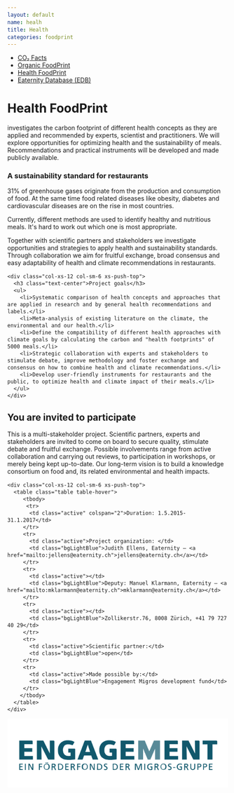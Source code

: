 ```yaml
---
layout: default
name: healh
title: Health
categories: foodprint
---
```


<div class="container hidden-xs">
	<div class="row">
		<div class="col-xs-12 text-center">
			<ul class="subNavigation">
				<a href="/foodprint"><li>CO₂ Facts</li></a>
				<a href="/foodprint/organic"><li>Organic FoodPrint</li></a>
	      <a href="/foodprint/health"><li class="current">Health FoodPrint</li></a>
				<a href="/foodprint/database"><li>Eaternity Database (EDB)</li></a>
			</ul>
		</div>
	</div>
</div>

<div class="container">
  <div class="row push-top small-push-bottom">
    <div class="col-xs-12 text-center">
      <h1>Health FoodPrint</h1>
    </div>
  </div>

  <div class="row push-bottom">
    <div class="col-xs-12 col-sm-offset-1 col-sm-10 text-center">
      <p>investigates the carbon footprint of different health concepts as they are applied and recommended by experts, scientist and practitioners. We will explore opportunities for optimizing health and the sustainability of meals. Recommendations and practical instruments will be developed and made publicly available.</p>
    </div>
  </div>

  <div class="row push-bottom">
    <div class="col-xs-12 col-sm-6">
      <h3 class="text-center">A sustainability standard for restaurants</h3>
      <p> 31% of greenhouse gases originate from the production and consumption of food. At the same time food related diseases like obesity, diabetes and cardiovascular diseases are on the rise in most countries.</p>
      <p>Currently, different methods are used to identify healthy and nutritious meals. It's hard to work out which one is most appropriate.</p>
      <p>Together with scientific partners and stakeholders we investigate opportunities and strategies to apply health and sustainability standards. Through collaboration we aim for fruitful exchange, broad consensus and easy adaptability of health and climate recommendations in restaurants.</p>
    </div>

    <div class="col-xs-12 col-sm-6 xs-push-top">
      <h3 class="text-center">Project goals</h3>
      <ul>
        <li>Systematic comparison of health concepts and approaches that are applied in research and by general health recommendations and labels.</li>
        <li>Meta-analysis of existing literature on the climate, the environmental and our health.</li>
        <li>Define the compatibility of different health approaches with climate goals by calculating the carbon and "health footprints" of 5000 meals.</li>
        <li>Strategic collaboration with experts and stakeholders to stimulate debate, improve methodology and foster exchange and consensus on how to combine health and climate recommendations.</li>
        <li>Develop user-friendly instruments for restaurants and the public, to optimize health and climate impact of their meals.</li>
      </ul>
    </div>
  </div>
</div>

  <div class="window" style="background-image: url('/img/foodprint/roooot.jpg');background-size: 500px 229px;background-position: left center;;background-size: 100%"></div>

<div class="container">
  <div class="row small-push-bottom push-top">
    <div class="col-xs-12 col-sm-6">
      <h2>You are invited to participate</h2>
      <p>This is a multi-stakeholder project. Scientific partners, experts and stakeholders are invited to come on board to secure quality, stimulate debate and fruitful exchange. Possible involvements range from active collaboration and carrying out reviews, to participation in workshops, or merely being kept up-to-date. Our long-term vision is to build a knowledge consortium on food and, its related environmental and health impacts.</p>
    </div>

    <div class="col-xs-12 col-sm-6 xs-push-top">
      <table class="table table-hover">
         <tbody>
          <tr>
           <td class="active" colspan="2">Duration: 1.5.2015-31.1.2017</td>
         </tr>
         <tr>
           <td class="active">Project organization: </td>
           <td class="bgLightBlue">Judith Ellens, Eaternity – <a href="mailto:jellens@eaternity.ch">jellens@eaternity.ch</a></td>
         </tr>
         <tr>
           <td class="active"></td>
           <td class="bgLightBlue">Deputy: Manuel Klarmann, Eaternity – <a href="mailto:mklarmann@eaternity.ch">mklarmann@eaternity.ch</a></td>
         </tr>
         <tr>
           <td class="active"></td>
           <td class="bgLightBlue">Zollikerstr.76, 8008 Zürich, +41 79 727 40 29</td>
         </tr>
         <tr>
           <td class="active">Scientific partner:</td>
           <td class="bgLightBlue">open</td>
         </tr>
         <tr>
           <td class="active">Made possible by:</td>
           <td class="bgLightBlue">Engagement Migros development fund</td>
         </tr>
        </tbody>
      </table>
    </div>
  </div>
</div>

<div class="row push-bottom">
  <div class="col-xs-12 text-center">
    <img src="/img/organic-foodprint/logo-migrosengagement.svg">
  </div>
</div>


<script src="https://ajax.googleapis.com/ajax/libs/jquery/1.11.3/jquery.min.js"></script>
<script src="/js/jquery.magnific-popup.min.js"></script>
<script src="/js/bootstrap.min.js"></script>
<script src="/js/icheck.min.js"></script>
<script src="/js/script.js"></script>

